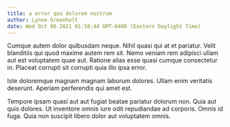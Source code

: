 ```yaml
---
title: a error quo dolorem nostrum
author: Lynne Greenholt
date: Wed Oct 06 2021 01:58:44 GMT-0400 (Eastern Daylight Time)
---
```

Cumque autem dolor quibusdam neque. Nihil quasi qui at et pariatur. Velit blanditiis qui quod maxime autem rem sit. Nemo veniam rem adipisci ullam aut est voluptatem quae aut. Ratione alias esse quasi cumque consectetur in. Placeat corrupti sit corrupti quia illo ipsa error.

 Iste doloremque magnam magnam laborum dolores. Ullam enim veritatis deserunt. Aperiam perferendis qui amet est.

 Tempore ipsam quasi aut aut fugiat beatae pariatur dolorum non. Quia aut quis dolores. Ut inventore omnis iure odit repudiandae ad corporis. Omnis id fuga. Quia non suscipit libero dolor aut voluptatem omnis.